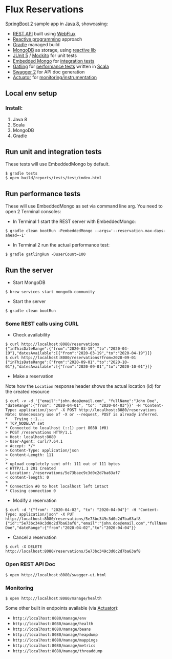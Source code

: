 # Flux Reservations

[SpringBoot 2](https://spring.io/projects/spring-boot) sample app in [Java 8](https://docs.oracle.com/javase/8/docs/api/), showcasing:

* [REST API](https://en.wikipedia.org/wiki/Representational_state_transfer) built using [WebFlux](https://docs.spring.io/spring/docs/current/spring-framework-reference/web-reactive.html)
* [Reactive programming](https://en.wikipedia.org/wiki/Reactive_programming) approach
* [Gradle](https://gradle.org) managed build
* [MongoDB](https://www.mongodb.com) as storage, using [reactive lib](https://docs.spring.io/spring-data/mongodb/docs/current/reference/html/#mongo.reactive.repositories)
* [JUnit 5](https://junit.org/junit5/) / [Mockito](https://github.com/mockito/mockito) for unit tests
* [Embedded Mongo](https://github.com/flapdoodle-oss/de.flapdoodle.embed.mongo) for [integration tests](https://martinfowler.com/bliki/IntegrationTest.html)
* [Gatling](https://gatling.io) for [performance tests](https://en.wikipedia.org/wiki/Software_performance_testing) written in [Scala](https://www.scala-lang.org)
* [Swagger 2](https://swagger.io) for API doc generation
* [Actuator](https://docs.spring.io/spring-boot/docs/current/reference/html/production-ready-features.html) for [monitoring/instrumentation](https://en.wikipedia.org/wiki/Instrumentation_(computer_programming)) 

## Local env setup

### Install:

1. Java 8
2. Scala
3. MongoDB
4. Gradle

## Run unit and integration tests
These tests will use EmbeddedMongo by default.
```
$ gradle tests
$ open build/reports/tests/test/index.html
```

##  Run performance tests
These will use EmbeddedMongo as set via command line arg.
You need to open 2 Terminal consoles:
* In Terminal 1 start the REST server with EmbeddedMongo:
```
$ gradle clean bootRun -PembeddedMongo --args='--reservation.max-days-ahead=-1' 
```
* In Terminal 2 run the actual performance test:
```
$ gradle gatlingRun -DuserCount=100 
```

## Run the server
* Start MongoDB
```
$ brew services start mongodb-community
```
* Start the server
```
$ gradle clean bootRun
```
### Some REST calls using CURL
* Check availability
```
$ curl http://localhost:8080/reservations
{"inThisDateRange":{"from":"2020-03-19","to":"2020-04-19"},"datesAvailable":[{"from":"2020-03-19","to":"2020-04-19"}]}
$ curl http://localhost:8080/reservations?from=2020-09-01
{"inThisDateRange":{"from":"2020-09-01","to":"2020-10-01"},"datesAvailable":[{"from":"2020-09-01","to":"2020-10-01"}]}
```
* Make a reservation

Note how the `Location` response header shows the actual location (id) for the created resource
```
$ curl -v -d '{"email":"john.doe@email.com", "fullName":"John Doe", "dateRange":{"from": "2020-04-01", "to": "2020-04-03"}}' -H "Content-Type: application/json" -X POST http://localhost:8080/reservations
Note: Unnecessary use of -X or --request, POST is already inferred.
*   Trying ::1...
* TCP_NODELAY set
* Connected to localhost (::1) port 8080 (#0)
> POST /reservations HTTP/1.1
> Host: localhost:8080
> User-Agent: curl/7.64.1
> Accept: */*
> Content-Type: application/json
> Content-Length: 111
> 
* upload completely sent off: 111 out of 111 bytes
< HTTP/1.1 201 Created
< Location: /reservations/5e73baec9c3d0c2d7ba63af7
< content-length: 0
< 
* Connection #0 to host localhost left intact
* Closing connection 0
```
* Modify a reservation
```
$ curl -d '{"from": "2020-04-02", "to": "2020-04-04"}' -H "Content-Type: application/json" -X PUT http://localhost:8080/reservations/5e73bc349c3d0c2d7ba63af8
{"id":"5e73bc349c3d0c2d7ba63af8","email":"john.doe@email.com","fullName":"John Doe","dateRange":{"from":"2020-04-02","to":"2020-04-04"}}
```
* Cancel a reservation
```
$ curl -X DELETE http://localhost:8080/reservations/5e73bc349c3d0c2d7ba63af8
```
### Open REST API Doc
```
$ open http://localhost:8080/swagger-ui.html
```
### Monitoring
```
$ open http://localhost:8080/manage/health
```
Some other built in endpoints available (via [Actuator](https://docs.spring.io/spring-boot/docs/2.0.x/actuator-api/html/)):
* `http://localhost:8080/manage/env`
* `http://localhost:8080/manage/health`
* `http://localhost:8080/manage/beans`
* `http://localhost:8080/manage/heapdump`
* `http://localhost:8080/manage/mappings`
* `http://localhost:8080/manage/metrics`
* `http://localhost:8080/manage/threaddump`



